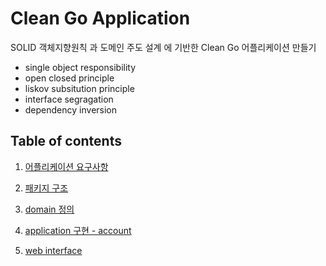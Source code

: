 # Clean Go Application

SOLID 객체지향원칙 과 도메인 주도 설계 에 기반한 Clean Go 어플리케이션 만들기

- single object responsibility
- open closed principle
- liskov subsitution principle
- interface segragation
- dependency inversion



## Table of contents

1. [어플리케이션 요구사항](application_requirement.md)

2. [패키지 구조](package_structure.md)
3. [domain 정의](domain_definition.md)
4. [application 구현 - account](application_account.md)
5. [web interface](web_interface.md)

